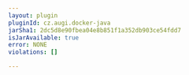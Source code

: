 ```yaml
---
layout: plugin
pluginId: cz.augi.docker-java
jarSha1: 2dc5d8e90fbea04e8b851f1a352db903ce54fdd7
isJarAvailable: true
error: NONE
violations: []

---
```

